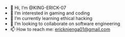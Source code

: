 - 👋 Hi, I’m @KING-ERICK-07
- 👀 I’m interested in gaming and coding
- 🌱 I’m currently learning ethical hacking
- 💞️ I’m looking to collaborate on software engineering
- 📫 How to reach me: ericknjenga01@gmail.com

<!---
KING-ERICK-07/KING-ERICK-07 is a ✨ special ✨ repository because its `README.md` (this file) appears on your GitHub profile.
You can click the Preview link to take a look at your changes.
--->
